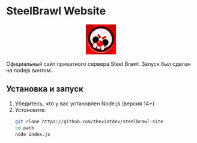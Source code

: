 # SteelBrawl Website

<div align="center">
  <img src="src/image/icon.png" width="80" height="80" alt="SteelBrawl Logo">
</div>

Официальный сайт приватного сервера Steel Brawl. Запуск был сделан на nodejs винтом.

## Установка и запуск

1. Убедитесь, что у вас установлен Node.js (версия 14+)
2. Устоновите:
   ```bash
   git clone https://github.com/thevintdev/steelbrawl-site
   cd path
   node index.js
   ```
